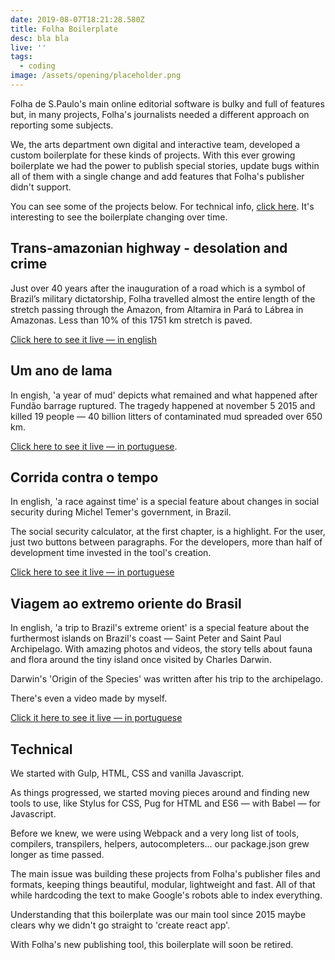 ```yaml
---
date: 2019-08-07T18:21:28.580Z
title: Folha Boilerplate
desc: bla bla
live: ''
tags:
  - coding
image: /assets/opening/placeholder.png
---
```


Folha de S.Paulo's main online editorial software is bulky and full of features but, in many projects, Folha's journalists needed a different approach on reporting some subjects.

We, the arts department own digital and interactive team, developed a custom boilerplate for these kinds of projects. With this ever growing boilerplate we had the power to publish special stories, update bugs within all of them with a single change and add features that Folha's publisher didn't support.

You can see some of the projects below. For technical info, [click here](#technical). It's interesting to see the boilerplate changing over time.

## Trans-amazonian highway - desolation and crime

Just over 40 years after the inauguration of a road which is a symbol of Brazil’s military dictatorship, Folha travelled almost the entire length of the stretch passing through the Amazon, from Altamira in Pará to Lábrea in Amazonas. Less than 10% of this 1751 km stretch is paved.

[Click here to see it live — in english](http://arte.folha.uol.com.br/cotidiano/2016/transamazonica/en/)


## Um ano de lama

In engish, 'a year of mud' depicts what remained and what happened after Fundão barrage ruptured. The tragedy happened at november 5 2015 and killed 19 people — 40 billion litters of contaminated mud spreaded over 650 km.

[Click here to see it live — in portuguese](http://arte.folha.uol.com.br/cotidiano/2016/um-ano-de-lama/).

## Corrida contra o tempo

In english, 'a race against time' is a special feature about changes in social security during Michel Temer's government, in Brazil.

The social security calculator, at the first chapter, is a highlight. For the user, just two buttons between paragraphs. For the developers, more than half of development time invested in the tool's creation.

[Click here to see it live — in portuguese](http://arte.folha.uol.com.br/mercado/2017/previdencia/introducao/)

## Viagem ao extremo oriente do Brasil

In english, 'a trip to Brazil's extreme orient' is a special feature about the furthermost islands on Brazil's coast — Saint Peter and Saint Paul Archipelago. With amazing photos and videos, the story tells about fauna and flora around the tiny island once visited by Charles Darwin.

Darwin's 'Origin of the Species' was written after his trip to the archipelago.

There's even a video made by myself.

<div class="video" title="Título descritivo do vídeo para acessibilidade" data-video="jv2oYhIdbxo"></div>

[Click it here to see it live — in portuguese](https://arte.folha.uol.com.br/ciencia/2017/arquipelago/historia/)

## Technical

We started with Gulp, HTML, CSS and vanilla Javascript.

As things progressed, we started moving pieces around and finding new tools to use, like Stylus for CSS, Pug for HTML and ES6 — with Babel — for Javascript.

Before we knew, we were using Webpack and a very long list of tools, compilers, transpilers, helpers, autocompleters... our package.json grew longer as time passed.

The main issue was building these projects from Folha's publisher files and formats, keeping things beautiful, modular, lightweight and fast. All of that while hardcoding the text to make Google's robots able to index everything.

Understanding that this boilerplate was our main tool since 2015 maybe clears why we didn't go straight to 'create react app'.

With Folha's new publishing tool, this boilerplate will soon be retired.